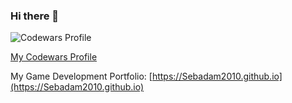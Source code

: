 ### Hi there 👋

![Codewars Profile](https://www.codewars.com/users/Sebadam/badges/large)

[My Codewars Profile](https://www.codewars.com/users/Sebadam)

 My Game Development Portfolio: [https://Sebadam2010.github.io](https://Sebadam2010.github.io)

